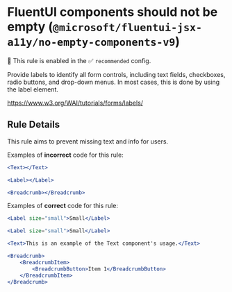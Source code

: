 # FluentUI components should not be empty (`@microsoft/fluentui-jsx-a11y/no-empty-components-v9`)

💼 This rule is enabled in the ✅ `recommended` config.

<!-- end auto-generated rule header -->

Provide labels to identify all form controls, including text fields, checkboxes, radio buttons, and drop-down menus. In most cases, this is done by using the label element.

<https://www.w3.org/WAI/tutorials/forms/labels/>

## Rule Details

This rule aims to prevent missing text and info for users.

Examples of **incorrect** code for this rule:

```jsx
<Text></Text>
```

```jsx
<Label></Label>
```

```jsx
<Breadcrumb></Breadcrumb>
```

Examples of **correct** code for this rule:

```jsx
<Label size="small">Small</Label>
```

```jsx
<Label size="small">Small</Label>
```

```jsx
<Text>This is an example of the Text component's usage.</Text>
```

```jsx
<Breadcrumb>
    <BreadcrumbItem>
        <BreadcrumbButton>Item 1</BreadcrumbButton>
    </BreadcrumbItem>
</Breadcrumb>
```
